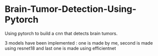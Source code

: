 # Brain-Tumor-Detection-Using-Pytorch

Using pytorch to build a cnn that detects brain tumors.

3 models have been implemented : one is made by me, second is made using resnet18 and last one is made using efficientnet
